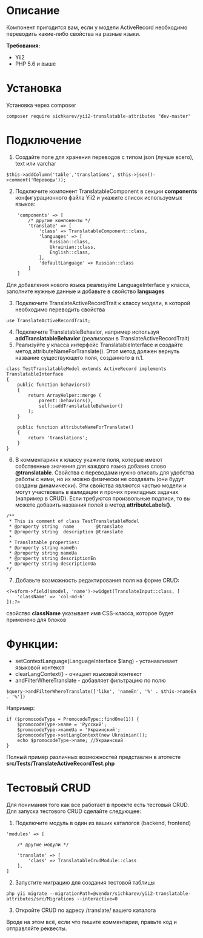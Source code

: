 # Описание

Компонент пригодится вам, если у модели ActiveRecord необходимо переводить какие-либо свойства на разные языки.

**Требования:** 
* Yii2
* PHP 5.6 и выше

# Установка
Установка через composer
```
composer require sichkarev/yii2-translatable-attributes "dev-master"
```

# Подключение
1. Создайте поле для хранения переводов с типом json (лучше всего), text или varchar
```
$this->addColumn('table','translations', $this->json()->comment('Переводы'));
```

2. Подключите компонент TranslatableComponent в секции **components** конфигурационного файла Yii2 и укажите список используемых языков:
```
    'components' => [
        /* другие компоненты */
        'translate' => [
            'class' => TranslatableComponent::class,
            'languages' => [
                Russian::class,
                Ukrainian::class,
                English::class,
            ],
            'defaultLanguage' => Russian::class
        ]
    ]
```
Для добавления нового языка реализуйте LanguageInterface у класса, заполните нужные данные и добавьте в свойство **languages**

3. Подключите TranslateActiveRecordTrait к классу модели, в которой необходимо переводить свойства
```
use TranslateActiveRecordTrait;
```

4. Подключите TranslatableBehavior, например используя **addTranslatableBehavior** (реализован в TranslateActiveRecordTrait)
5. Реализуйте у класса интерфейс TranslatableInterface и создайте метод attributeNameForTranslate().
Этот метод должен вернуть название существующего поля, созданного в п.1.
```
class TestTranslatableModel extends ActiveRecord implements TranslatableInterface
{
    public function behaviors()
    {
        return ArrayHelper::merge (
            parent::behaviors(),
            self::addTranslatableBehavior()
        );
    }

    public function attributeNameForTranslate()
    {
        return 'translations';
    }
}
```

6. В комментариях к классу укажите поля, которые имеют собственные значения для каждого языка добавив слово **@translatable**.
Свойства с переводами нужно описать для удобства работы с ними, но их можно физически не создавать (они будут созданы динамически). 
Эти свойства являются частью модели и могут участвовать в валидации и прочих прикладных задачах (например в CRUD).
Если требуются произвольные подписи, то вы можете добавить названия полей в метод **attributeLabels()**. 
```
/**
 * This is comment of class TestTranslatableModel
 * @property string  name        @translate
 * @property string  description @translate
 * 
 * Translatable properties:
 * @property string nameEn 
 * @property string nameUa
 * @property string descriptionEn
 * @property string descriptionUa
*/
```

7. Добавьте возможность редактирования поля на форме CRUD:
```
<?=$form->field($model, 'name')->widget(TranslateInput::class, [
    'className' => 'col-md-6'
]);?>
```
свойство **className** указывает имя CSS-класса, которое будет применено для блоков

# Функции:
- setContextLanguage(LanguageInterface $lang) - устанавливает языковой контекст
- clearLangContext() - очищает языковой контекст
- andFilterWhereTranslate - добавляет фильтрацию по полю
```
$query->andFilterWhereTranslate(['like', 'nameEn', '%' . $this->nameEn . '%'])
```

Например:
```
if ($promocodeType = PromocodeType::findOne(1)) {
    $promocodeType->name = 'Русский';
    $promocodeType->nameUa = 'Украинский';
    $promocodeType->setLangContext(new Ukrainian());
    echo $promocodeType->name; //Украинский
}
```

Полный пример различных возможностей представлен в атотесте **src/Tests/TranslateActiveRecordTest.php**

# Тестовый CRUD
Для понимания того как все работает в проекте есть тестовый CRUD. Для запуска тестового CRUD сделайте следующее:
1. Подключите модуль в один из ваших каталогов (backend, frontend)
```
'modules' => [

    /* другие модули */

    'translate' => [
        'class' => TranslatableCrudModule::class
    ],
]
```

2. Запустите миграцию для создания тестовой таблицы
```
php yii migrate --migrationPath=@vendor/sichkarev/yii2-translatable-attributes/src/Migrations --interactive=0
```

3. Откройте CRUD по адресу /translate/ вашего каталога

Вроде на этом всё, если что пишите комментарии, правьте код и отправляйте реквесты.
